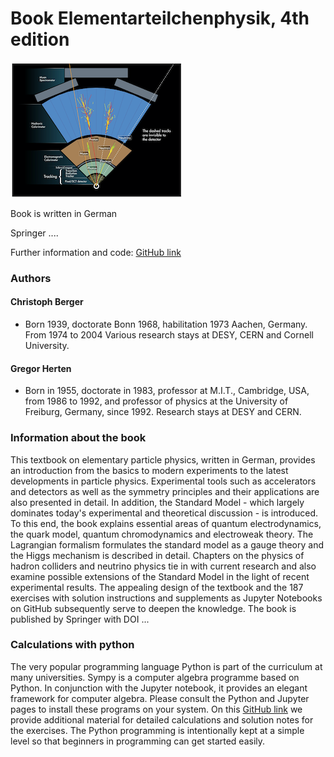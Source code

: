 # Book Elementarteilchenphysik, 4th edition

![ATLAS](0106_ATLAS.png)

Book is written in German

Springer .... 

Further information and code: [GitHub link](https://github.com/BuchEPP/Buch)

### Authors
#### Christoph Berger
- Born 1939, doctorate Bonn 1968, habilitation 1973 Aachen, Germany. From 1974 to 2004
Various research stays at DESY, CERN and Cornell University.
#### Gregor Herten 
- Born in 1955, doctorate in 1983, professor at M.I.T., Cambridge, USA, from 1986 to 1992, and professor of physics at the University of Freiburg, Germany,  since 1992. Research stays at DESY and CERN.

### Information about the book 
This textbook on elementary particle physics, written in German, provides an introduction from the basics to modern experiments to the latest developments in particle physics. Experimental tools such as accelerators and detectors as well as the symmetry principles and their applications are also presented in detail. In addition, the Standard Model - which largely dominates today's experimental and theoretical discussion - is introduced. To this end, the book explains essential areas of quantum electrodynamics, the quark model, quantum chromodynamics and electroweak theory. The Lagrangian formalism formulates the standard model as a gauge theory and the Higgs mechanism is described in detail. Chapters on the physics of hadron colliders and neutrino physics tie in with current research and also examine possible extensions of the Standard Model in the light of recent experimental results. The appealing design of the textbook and the 187 exercises with solution instructions and supplements as Jupyter Notebooks on GitHub subsequently serve to deepen the knowledge.
The book is published by Springer with DOI ...

### Calculations with python
The very popular programming language Python is part of the curriculum at many universities. Sympy is a computer algebra programme based on Python. In conjunction with the Jupyter notebook, it provides an elegant framework for computer algebra. Please consult the Python and Jupyter pages to install these programs on your system. On this [GitHub link](https://github.com/BuchEPP/Buch) we provide additional material for detailed calculations and solution notes for the exercises. The Python programming is intentionally kept at a simple level so that beginners in programming can get started easily.  



